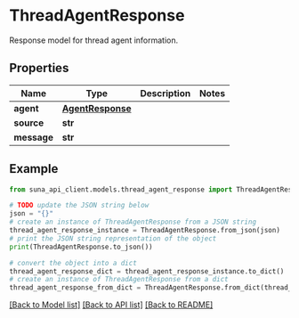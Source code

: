 # ThreadAgentResponse

Response model for thread agent information.

## Properties

Name | Type | Description | Notes
------------ | ------------- | ------------- | -------------
**agent** | [**AgentResponse**](AgentResponse.md) |  | 
**source** | **str** |  | 
**message** | **str** |  | 

## Example

```python
from suna_api_client.models.thread_agent_response import ThreadAgentResponse

# TODO update the JSON string below
json = "{}"
# create an instance of ThreadAgentResponse from a JSON string
thread_agent_response_instance = ThreadAgentResponse.from_json(json)
# print the JSON string representation of the object
print(ThreadAgentResponse.to_json())

# convert the object into a dict
thread_agent_response_dict = thread_agent_response_instance.to_dict()
# create an instance of ThreadAgentResponse from a dict
thread_agent_response_from_dict = ThreadAgentResponse.from_dict(thread_agent_response_dict)
```
[[Back to Model list]](../README.md#documentation-for-models) [[Back to API list]](../README.md#documentation-for-api-endpoints) [[Back to README]](../README.md)


